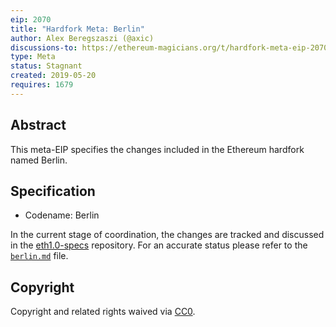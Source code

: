 ```yaml
---
eip: 2070
title: "Hardfork Meta: Berlin"
author: Alex Beregszaszi (@axic)
discussions-to: https://ethereum-magicians.org/t/hardfork-meta-eip-2070-berlin-discussion/3561
type: Meta
status: Stagnant
created: 2019-05-20
requires: 1679
---
```


## Abstract

This meta-EIP specifies the changes included in the Ethereum hardfork named Berlin.

## Specification

- Codename: Berlin

In the current stage of coordination, the changes are tracked and discussed in the [eth1.0-specs](https://github.com/ethereum/eth1.0-specs) repository.
For an accurate status please refer to the [`berlin.md`](https://github.com/ethereum/eth1.0-specs/blob/master/network-upgrades/mainnet-upgrades/berlin.md) file.

## Copyright

Copyright and related rights waived via [CC0](https://creativecommons.org/publicdomain/zero/1.0/).
